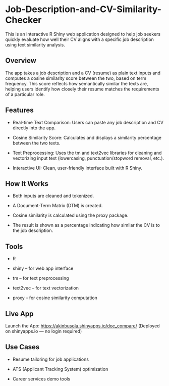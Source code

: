 # Job-Description-and-CV-Similarity-Checker

This is an interactive R Shiny web application designed to help job seekers quickly evaluate how well their CV aligns with a specific job description using text similarity analysis.

## Overview
The app takes a job description and a CV (resume) as plain text inputs and computes a cosine similarity score between the two, based on term frequency. This score reflects how semantically similar the texts are, helping users identify how closely their resume matches the requirements of a particular role.

## Features
- Real-time Text Comparison: Users can paste any job description and CV directly into the app.

- Cosine Similarity Score: Calculates and displays a similarity percentage between the two texts.

- Text Preprocessing: Uses the tm and text2vec libraries for cleaning and vectorizing input text (lowercasing, punctuation/stopword removal, etc.).

- Interactive UI: Clean, user-friendly interface built with R Shiny.

## How It Works
- Both inputs are cleaned and tokenized.

- A Document-Term Matrix (DTM) is created.

- Cosine similarity is calculated using the proxy package.

- The result is shown as a percentage indicating how similar the CV is to the job description.

## Tools
- R

- shiny – for web app interface

- tm – for text preprocessing

- text2vec – for text vectorization

- proxy – for cosine similarity computation

## Live App
 Launch the App: https://akinbusola.shinyapps.io/doc_compare/
(Deployed on shinyapps.io — no login required)

## Use Cases
- Resume tailoring for job applications

- ATS (Applicant Tracking System) optimization

- Career services demo tools
